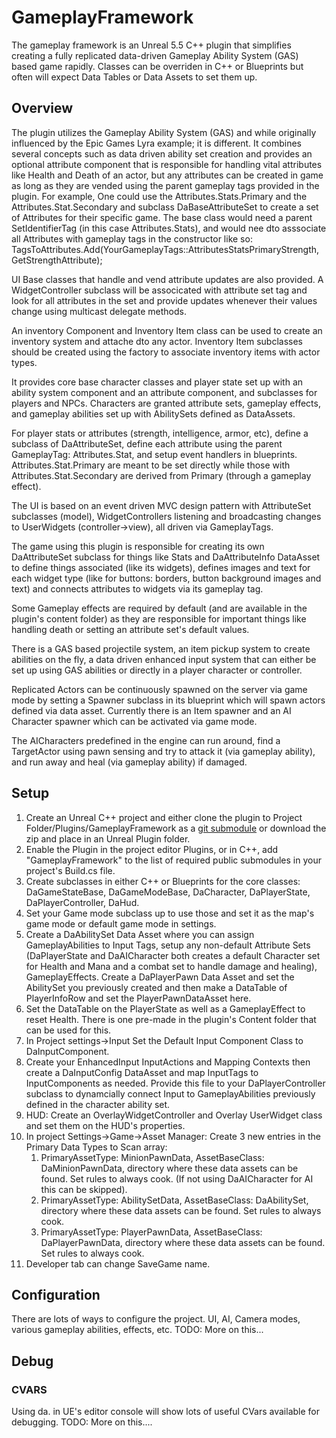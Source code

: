 # GameplayFramework

The gameplay framework is an Unreal 5.5 C++ plugin that simplifies creating a fully replicated data-driven Gameplay Ability System (GAS) based game rapidly. Classes can be overriden in C++ or Blueprints but often will expect Data Tables or Data Assets to set them up.

## Overview

The plugin utilizes the Gameplay Ability System (GAS) and while originally influenced by the Epic Games Lyra example; it is different. It combines several concepts such as data driven ability set creation and provides an optional attribute component that is responsible for handling vital attributes like Health and Death of an actor, but any attributes can be created in game as long as they are vended using the parent gameplay tags provided in the plugin. For example, One could use the Attributes.Stats.Primary and the Attributes.Stat.Secondary and subclass DaBaseAttributeSet to create a set of Attributes for their specific game. The base class would need a parent SetIdentifierTag (in this case Attributes.Stats), and would nee dto asssociate all Attributes with gameplay tags in the constructor like so: TagsToAttributes.Add(YourGameplayTags::AttributesStatsPrimaryStrength, GetStrengthAttribute);

UI Base classes that handle and vend attribute updates are also provided. A WidgetController subclass will be associcated with attribute set tag and look for all attributes in the set and provide updates whenever their values change using multicast delegate methods. 

An inventory Component and Inventory Item class can be used to create an inventory system and attache dto any actor. Inventory Item subclasses should be created using the factory to associate inventory items with actor types. 

It provides core base character classes and player state set up with an ability system component and an attribute component, and subclasses for players and NPCs. Characters are granted attribute sets, gameplay effects, and gameplay abilities set up with AbilitySets defined as DataAssets. 

For player stats or attributes (strength, intelligence, armor, etc), define a subclass of DaAttributeSet, define each attribute using the parent GameplayTag: Attributes.Stat, and setup event handlers in blueprints. Attributes.Stat.Primary are meant to be set directly while those with Attributes.Stat.Secondary are derived from Primary (through a gameplay effect).

The UI is based on an event driven MVC design pattern with AttributeSet subclasses (model), WidgetControllers listening and broadcasting changes to UserWidgets (controller->view), all driven via GameplayTags. 

The game using this plugin is responsible for creating its own DaAttributeSet subclass for things like Stats and DaAttributeInfo DataAsset to define things associated (like its widgets), defines images and text for each widget type (like for buttons: borders, button background images and text) and connects attributes to widgets via its gameplay tag.  

Some Gameplay effects are required by default (and are available in the plugin's content folder) as they are responsible for important things like handling death or setting an attribute set's default values. 

There is a GAS based projectile system, an item pickup system to create abilities on the fly, a data driven enhanced input system that can either be set up using GAS abilities or directly in a player character or controller.

Replicated Actors can be continuously spawned on the server via game mode by setting a Spawner subclass in its blueprint which will spawn actors defined via data asset. Currently there is an Item spawner and an AI Character spawner which can be activated via game mode.

The AICharacters predefined in the engine can run around, find a TargetActor using pawn sensing and try to attack it (via gameplay ability), and run away and heal (via gameplay ability) if damaged. 

## Setup

1. Create an Unreal C++ project and either clone the plugin to Project Folder/Plugins/GameplayFramework as a [git submodule](https://git-scm.com/book/en/v2/Git-Tools-Submodules) or download the zip and place in an Unreal Plugin folder.
2. Enable the Plugin in the project editor Plugins, or in C++, add "GameplayFramework" to the list of required public submodules in your project's Build.cs file. 
3. Create subclasses in either C++ or Blueprints for the core classes: DaGameStateBase, DaGameModeBase, DaCharacter, DaPlayerState, DaPlayerController, DaHud.
4. Set your Game mode subclass up to use those and set it as the map's game mode or default game mode in settings.
5. Create a DaAbilitySet Data Asset where you can assign GameplayAbilities to Input Tags, setup any non-default Attribute Sets (DaPlayerState and DaAICharacter both creates a default Character set for Health and Mana and a combat set to handle damage and healing), GameplayEffects. Create a DaPlayerPawn Data Asset and set the AbilitySet you previously created and then make a DataTable of PlayerInfoRow and set the PlayerPawnDataAsset here.
6. Set the DataTable on the PlayerState as well as a GameplayEffect to reset Health. There is one pre-made in the plugin's Content folder that can be used for this.
7. In Project settings->Input Set the Default Input Component Class to DaInputComponent.
8. Create your EnhancedInput InputActions and Mapping Contexts then create a DaInputConfig DataAsset and map InputTags to InputComponents as needed. Provide this file to your DaPlayerController subclass to dynamcially connect Input to GameplayAbilities previously defined in the character ability set.
9. HUD: Create an OverlayWidgetController and Overlay UserWidget class and set them on the HUD's properties. 
10. In project Settings->Game->Asset Manager: Create 3 new entries in the Primary Data Types to Scan array:
    1. PrimaryAssetType: MinionPawnData, AssetBaseClass: DaMinionPawnData, directory where these data assets can be found. Set rules to always cook. (If not using DaAICharacter for AI this can be skipped).
    2. PrimaryAssetType: AbilitySetData, AssetBaseClass: DaAbilitySet, directory where these data assets can be found. Set rules to always cook.
    3. PrimaryAssetType: PlayerPawnData, AssetBaseClass: DaPlayerPawnData, directory where these data assets can be found. Set rules to always cook.
11. Developer tab can change SaveGame name.

## Configuration

There are lots of ways to configure the project. UI, AI, Camera modes, various gameplay abilities, effects, etc. 
TODO: More on this...

## Debug 

### CVARS
Using da. in UE's editor console will show lots of useful CVars available for debugging.
TODO: More on this....

